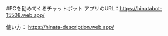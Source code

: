 #PCを勧めてくるチャットボット
アプリのURL：https://hinatabot-15508.web.app/

使い方：
https://hinata-description.web.app/
